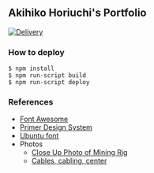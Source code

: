 ## Akihiko Horiuchi's Portfolio

[![Delivery](https://github.com/hico-horiuchi/hiconyan-page/actions/workflows/delivery.yaml/badge.svg)](https://github.com/hico-horiuchi/hiconyan-page/actions/workflows/delivery.yaml)

### How to deploy

```
$ npm install
$ npm run-script build
$ npm run-script deploy
```

### References

- [Font Awesome](https://fontawesome.com/)
- [Primer Design System](https://primer.style/)
- [Ubuntu font](https://design.ubuntu.com/font/)
- Photos
    - [Close Up Photo of Mining Rig](https://www.pexels.com/photo/close-up-photo-of-mining-rig-1148820/)
    - [Cables, cabling, center](https://www.pexels.com/photo/port-industry-internet-connection-1652181/)
